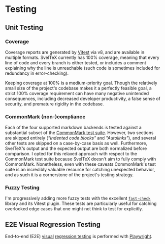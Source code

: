 
# Testing

## Unit Testing

### Coverage

Coverage reports are generated by [Vitest] via v8, and are available in multiple
formats. SvelTeX currently has 100% coverage, meaning that every line of code
and every branch is either tested, or includes a comment explaining why the line
is unreachable (such code is sometimes included for redundancy in
error-checking).

Keeping coverage at 100% is a medium-priority goal. Though the relatively small
size of the project's codebase makes it a perfectly feasible goal, a strict 100%
coverage requirement can have many negative unintended consequences, including
decreased developer productivity, a false sense of security, and premature
rigidity in the codebase.

### CommonMark (non-)compliance

Each of the four supported markdown backends is tested against a substantial
subset of the [CommonMark test suite]. However, two sections are skipped
entirely (_"Indented code blocks"_ and _"Autolinks"_), and several other tests
are skipped on a case-by-case basis as well. Furthermore, SvelTeX's output and
the expected output are both normalized before comparison. I opted for this
relaxed approach with respect to the CommonMark test suite because SvelTeX
doesn't aim to fully comply with CommonMark. Nonetheless, even with these
caveats CommonMark's test suite is an incredibly valuable resource for catching
unexpected behavior, and as such it is a cornerstone of the project's testing
strategy.

### Fuzzy Testing

I'm progressively adding more fuzzy tests with the excellent [`fast-check`]
library and its Vitest plugin. These tests are particularly useful for catching
overlooked edge cases that one might not think to test for explicitly.

## E2E Visual Regression Testing

End-to-end (E2E) [visual] [regression testing] is performed with [Playwright].



[Vitest]: https://vitest.dev/
[CommonMark test suite]: https://spec.commonmark.org/0.31.2/spec.json
[`fast-check`]: https://fast-check.dev/
[visual]: https://playwright.dev/docs/test-snapshots
[regression testing]: https://en.wikipedia.org/wiki/Regression_testing
[Playwright]: https://playwright.dev/
